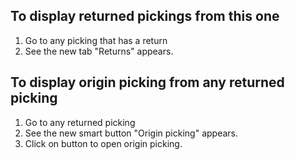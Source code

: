 ## To display returned pickings from this one

1.  Go to any picking that has a return
2.  See the new tab "Returns" appears.

## To display origin picking from any returned picking

1.  Go to any returned picking
2.  See the new smart button "Origin picking" appears.
3.  Click on button to open origin picking.
